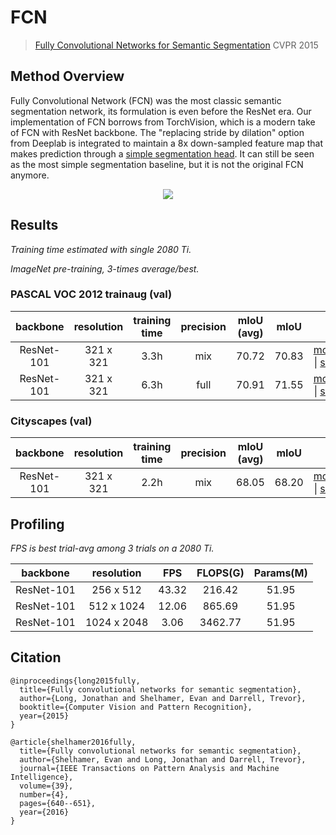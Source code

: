 # FCN

> [Fully Convolutional Networks for Semantic Segmentation](https://arxiv.org/abs/1605.06211) CVPR 2015

## Method Overview

Fully Convolutional Network (FCN) was the most classic semantic segmentation network, its formulation is even before the ResNet era. Our implementation of FCN borrows from TorchVision, which is a modern take of FCN with ResNet backbone. The "replacing stride by dilation" option from Deeplab is integrated to maintain a 8x down-sampled feature map that makes prediction through a [simple segmentation head](/utils/models/segmentation/fcn.py). It can still be seen as the most simple segmentation baseline, but it is not the original FCN anymore.

<div align=center>
<img src="https://user-images.githubusercontent.com/32259501/158007622-819f07d2-0a4c-4481-9fdf-10da1e5da8d4.png"/>
</div>

## Results

*Training time estimated with single 2080 Ti.*

*ImageNet pre-training, 3-times average/best.*

### PASCAL VOC 2012 trainaug (val)

| backbone | resolution | training time | precision | mIoU (avg) | mIoU | |
| :---: | :---: | :---: | :---: | :---: | :---: | :---: |
| ResNet-101 | 321 x 321 | 3.3h | mix | 70.72 | 70.83 | [model](https://drive.google.com/file/d/1SIIpApBdL0wXanlLeLWBSJJmX3AYLBnf/view?usp=sharing) \| [shell](/tools/shells/fcn_pascalvoc_321x321.sh) |
| ResNet-101 | 321 x 321 | 6.3h | full | 70.91 | 71.55 | [model](https://drive.google.com/file/d/1ZunsGFjXxSIwR8Blckyk-Ils6IdhSqV1/view?usp=sharing) \| [shell](/tools/shells/fcn_pascalvoc_321x321_fp32.sh) |

### Cityscapes (val)

| backbone | resolution | training time | precision | mIoU (avg) | mIoU | |
| :---: | :---: | :---: | :---: | :---: | :---: | :---: |
| ResNet-101 | 321 x 321 | 2.2h | mix | 68.05 | 68.20 | [model](https://drive.google.com/file/d/1zT-lBElfkD1Sratu4WYiTCRU9PF16lLj/view?usp=sharing) \| [shell](/tools/shells/fcn_cityscapes_256x512.sh) |

## Profiling

*FPS is best trial-avg among 3 trials on a 2080 Ti.*

| backbone | resolution | FPS | FLOPS(G) | Params(M) |
| :---: | :---: | :---: | :---: | :---: |
| ResNet-101 | 256 x 512 | 43.32 | 216.42 | 51.95 |
| ResNet-101 | 512 x 1024 | 12.06 | 865.69 | 51.95 |
| ResNet-101 | 1024 x 2048 | 3.06 | 3462.77 | 51.95 |

## Citation

```
@inproceedings{long2015fully,
  title={Fully convolutional networks for semantic segmentation},
  author={Long, Jonathan and Shelhamer, Evan and Darrell, Trevor},
  booktitle={Computer Vision and Pattern Recognition},
  year={2015}
}

@article{shelhamer2016fully,
  title={Fully convolutional networks for semantic segmentation},
  author={Shelhamer, Evan and Long, Jonathan and Darrell, Trevor},
  journal={IEEE Transactions on Pattern Analysis and Machine Intelligence},
  volume={39},
  number={4},
  pages={640--651},
  year={2016}
}
```
